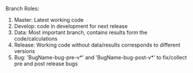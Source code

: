 Branch Roles:

1. Master: Latest working code
2. Develop: code in development for next release
3. Data: Most important branch, contains results form the code/calculations
4. Release: Working code without data/results corresponds to different versions
5. Bug: 'BugName-bug-pre-v*' and 'BugName-bug-post-v*' to fix/collect pre and post release bugs
